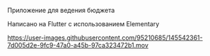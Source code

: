 
Приложение для ведения бюджета

Написано на Flutter с использованием Elementary

https://user-images.githubusercontent.com/95210685/145542361-7d005d2e-9fc9-47a0-a45b-97ca323472b1.mov

